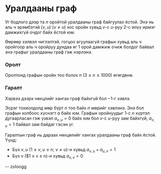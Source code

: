 Уралдааны граф
==============
Уг бодлого дээр та $n$ оройтой уралдааны граф байгуулах ёстой. Энэ нь аль ч эрэмбэтэй ($v, u$) ($v ≠ u$) хос оройн хувьд $v$-с $u$-руу $2$-c илүү ирмэг дамжихгүй очдог байх ёстой юм.

Өөрөөр хэлвэл чиглэлтэй, гогцоо агуулаагүй графын хувьд аль ч оройгоор аль ч оройруу дундаа яг $1$ орой дамжиж очиж болдог байвал энэ графыг уралдааны граф гэж нэрлэнэ.


### Оролт
Оролтонд графын оройн тоо болох $n$ ($3 ≤ n ≤ 1000$) өгөгдөнө.


### Гаралт
Хэрвээ дээрх нөхцлийг хангах граф байхгүй бол $-1$-г хэвлэ.

Эсрэг тохиолдолд мөр бүрт $n$ тоо байх $n$ мөрийг хэвлэнэ. Энэ бол графын холбоос хүснэгт $a$ байх юм. Графын оройнуудыг $1$-с $n$ хүртэл дугаарласан гэж үзвэл $a_{v,u} = 0$ байх юм бол $v$-с $u$-руу зам байхгүй, $a_{v,u} = 1$ байвал зам байдаг гэсэн үг.

Гаралтын граф нь дараах нөхцөлийг хангах уралдааны граф байх ёстой. Үүнд:

 -  Бүх $v, u$ ($1 ≤ v, u≤ n$; $v ≠u$)-н хувьд $a_{v,u} + a_{u,v} = 1$
 -  Бүх $v$ ($1 ≤ v ≤ n)-н хувьд $a_{v,v} = 0$

-- zoloogg
